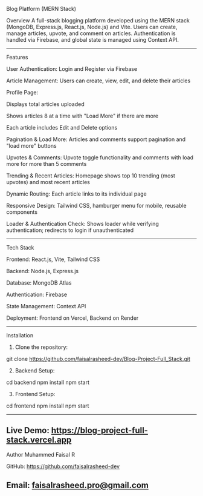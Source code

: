 Blog Platform (MERN Stack)

Overview
A full-stack blogging platform developed using the MERN stack (MongoDB, Express.js, React.js, Node.js) and Vite. Users can create, manage articles, upvote, and comment on articles. Authentication is handled via Firebase, and global state is managed using Context API.

---
Features

User Authentication: Login and Register via Firebase

Article Management: Users can create, view, edit, and delete their articles

Profile Page:

Displays total articles uploaded

Shows articles 8 at a time with "Load More" if there are more

Each article includes Edit and Delete options

Pagination & Load More: Articles and comments support pagination and "load more" buttons

Upvotes & Comments: Upvote toggle functionality and comments with load more for more than 5 comments

Trending & Recent Articles: Homepage shows top 10 trending (most upvotes) and most recent articles

Dynamic Routing: Each article links to its individual page

Responsive Design: Tailwind CSS, hamburger menu for mobile, reusable components

Loader & Authentication Check: Shows loader while verifying authentication; redirects to login if unauthenticated

---

Tech Stack

Frontend: React.js, Vite, Tailwind CSS

Backend: Node.js, Express.js

Database: MongoDB Atlas

Authentication: Firebase

State Management: Context API

Deployment: Frontend on Vercel, Backend on Render

---

Installation

1. Clone the repository:

git clone https://github.com/faisalrasheed-dev/Blog-Project-Full_Stack.git


2. Backend Setup:

cd backend
npm install
npm start

3. Frontend Setup:

cd frontend
npm install
npm start

---

Live Demo: https://blog-project-full-stack.vercel.app
---

Author
Muhammed Faisal R

GitHub: https://github.com/faisalrasheed-dev

Email: faisalrasheed.pro@gmail.com
---
